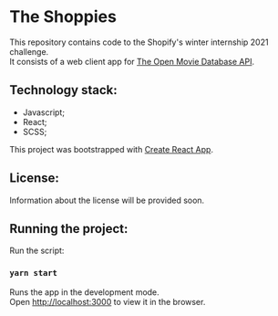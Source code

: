 # The Shoppies

This repository contains code to the Shopify's winter internship 2021 challenge. <br>
It consists of a web client app for [The Open Movie Database API](http://www.omdbapi.com/).

## Technology stack:
* Javascript;
* React;
* SCSS;

This project was bootstrapped with [Create React App](https://github.com/facebook/create-react-app).

## License:
Information about the license will be provided soon.

## Running the project:

Run the script:

### `yarn start`

Runs the app in the development mode.<br />
Open [http://localhost:3000](http://localhost:3000) to view it in the browser.
